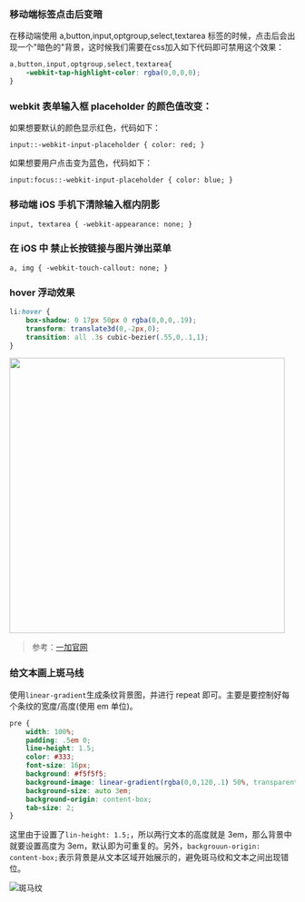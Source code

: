 ### 移动端标签点击后变暗
在移动端使用 a,button,input,optgroup,select,textarea 标签的时候，点击后会出现一个"暗色的"背景，这时候我们需要在css加入如下代码即可禁用这个效果：

```css
a,button,input,optgroup,select,textarea{
    -webkit-tap-highlight-color: rgba(0,0,0,0);
}
```

### webkit 表单输入框 placeholder 的颜色值改变：
如果想要默认的颜色显示红色，代码如下：

`input::-webkit-input-placeholder { color: red; }`

如果想要用户点击变为蓝色，代码如下：

`input:focus::-webkit-input-placeholder { color: blue; }`

### 移动端 iOS 手机下清除输入框内阴影
`input, textarea { -webkit-appearance: none; }`

### 在 iOS 中 禁止长按链接与图片弹出菜单
`a, img { -webkit-touch-callout: none; }`

### hover 浮动效果
```css
li:hover {
    box-shadow: 0 17px 50px 0 rgba(0,0,0,.19);
    transform: translate3d(0,-2px,0);
    transition: all .3s cubic-bezier(.55,0,.1,1);
}
```

<img src="http://7xkt52.com1.z0.glb.clouddn.com/markdown/1468997594653.png" width="485"/>

> 参考：[一加官网](http://www.oneplus.cn/)

### 给文本画上斑马线
使用`linear-gradient`生成条纹背景图，并进行 repeat 即可。主要是要控制好每个条纹的宽度/高度(使用 em 单位)。

```css
pre {
    width: 100%;
    padding: .5em 0;
    line-height: 1.5;
    color: #333;
    font-size: 16px;
    background: #f5f5f5;
    background-image: linear-gradient(rgba(0,0,120,.1) 50%, transparent 0);
    background-size: auto 3em;
    background-origin: content-box;
    tab-size: 2;
}
```

这里由于设置了`lin-height: 1.5;`，所以两行文本的高度就是 3em，那么背景中就要设置高度为 3em，默认即为可重复的。另外，`backgrouun-origin: content-box;`表示背景是从文本区域开始展示的，避免斑马纹和文本之间出现错位。

![斑马纹](http://7xkt52.com1.z0.glb.clouddn.com/markdown/1472349064385.png)


